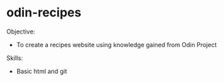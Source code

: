 # odin-recipes
Objective: 
+ To create a recipes website using knowledge gained from Odin Project

Skills:
+ Basic html and git